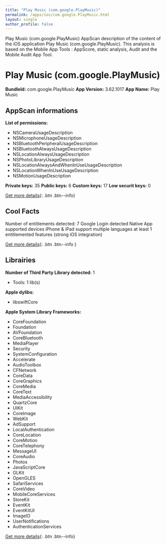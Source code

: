 ```yaml
---
title: "Play Music (com.google.PlayMusic)"
permalink: /apps/ios/com.google.PlayMusic.html
layout: single
author_profile: false
---
```

Play Music (com.google.PlayMusic) AppScan description of the content of the iOS application Play Music (com.google.PlayMusic). This analysis is based on the Mobile App Tools : AppScore, static analysis, Audit and the Mobile Audit App Tool.

# Play Music (com.google.PlayMusic)

**BundleId:** com.google.PlayMusic
**App Version:** 3.62.1017
**App Name:** Play Music


## AppScan informations 

**List of permissions:** 
- NSCameraUsageDescription
- NSMicrophoneUsageDescription
- NSBluetoothPeripheralUsageDescription
- NSBluetoothAlwaysUsageDescription
- NSLocationAlwaysUsageDescription
- NSPhotoLibraryUsageDescription
- NSLocationAlwaysAndWhenInUseUsageDescription
- NSLocationWhenInUseUsageDescription
- NSMotionUsageDescription
  
  
**Private keys:** 35
**Public keys:** 6
**Custom keys:** 17
**Low securit keys:** 0
  
[Get more details](/pricing.html){: .btn .btn--info}

## Cool Facts

Number of entitlements detected: 7
Google Login detected
Native App
supported devices iPhone & iPad
support multiple languages
at least 1 entitlemented features (strong iOS integration)
  
[Get more details](/pricing.html){: .btn .btn--info }

## Librairies 
**Number of Third Party Library detected:** 1
- Tools: 1 lib(s)


**Apple dylibs:**
- libswiftCore


**Apple System Library Frameworks:**
- CoreFoundation
- Foundation
- AVFoundation
- CoreBluetooth
- MediaPlayer
- Security
- SystemConfiguration
- Accelerate
- AudioToolbox
- CFNetwork
- CoreData
- CoreGraphics
- CoreMedia
- CoreText
- MediaAccessibility
- QuartzCore
- UIKit
- CoreImage
- WebKit
- AdSupport
- LocalAuthentication
- CoreLocation
- CoreMotion
- CoreTelephony
- MessageUI
- CoreAudio
- Photos
- JavaScriptCore
- GLKit
- OpenGLES
- SafariServices
- CoreVideo
- MobileCoreServices
- StoreKit
- EventKit
- EventKitUI
- ImageIO
- UserNotifications
- AuthenticationServices


  
[Get more details](/pricing.html){: .btn .btn--info}


